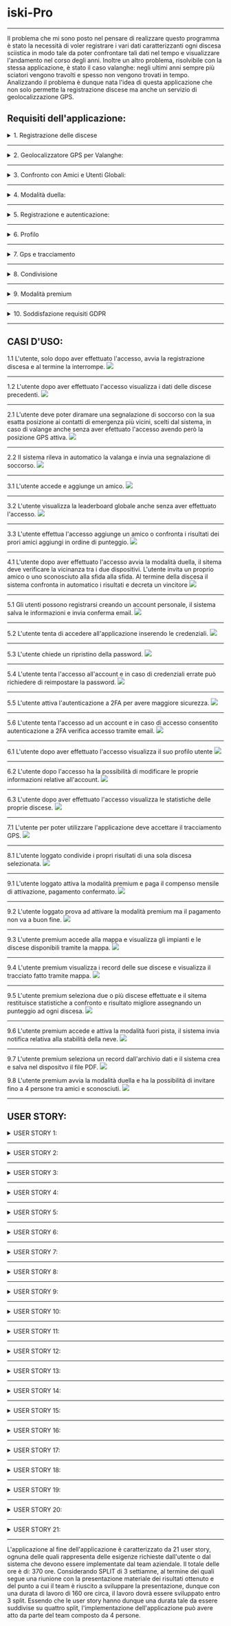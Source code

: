 # iski-Pro

--------

Il problema che mi sono posto nel pensare di realizzare questo programma è stato la necessità di voler registrare i vari dati caratterizzanti ogni discesa sciistica in modo tale da poter confrontare tali dati nel tempo e visualizzare l'andamento nel corso degli anni. Inoltre un altro problema, risolvibile con la stessa applicazione, è stato il caso valanghe: negli ultimi anni sempre più sciatori vengono travolti e spesso non vengono trovati in tempo. Analizzando il problema è dunque nata l'idea di questa applicazione che non solo permette la registrazione discese ma anche un servizio di geolocalizzazione GPS.

## **Requisiti dell'applicazione:**

<details>
<summary>  1. Registrazione delle discese </summary>
<p>
  
   * Requisiti funzionali:
     * Utente:
       * L'applicazione deve fornire un'interfaccia utente chiara e intuitiva che consenta agli utenti di avviare e interrompere la registrazione delle discese senza complicazioni.
       * Gli utenti devono poter facilmente accedere alle proprie registrazioni delle discese e visualizzare i dati associati a ciascuna di esse.
     * Sistema:
       * Gli utenti devono poter avviare e interromprere la registrazione delle loro discese in maniera facile e funzionale.
       * L'applicazione dovrà, per ogni discesa, registrare dati come la velocità massima, la velocità media, il tempo e la lunghezza della discesa.
       * I dati delle discese registrate devono essere conservati in modo sicuro e accessibili agli utenti.
     
   * Requisiti non funzionali:
     * Sistema:
       * La registrazione delle discese deve essere precisa e affidabile.
       * Deve essere possibile visualizzare i dati delle discese in un formato leggibile.
      
   * Requisiti di dominio:
     * L'applicazione deve rispettare le leggi e i regolamenti relativi alla raccolta e alla conservazione dei dati personali.
     *  L'applicazione deve essere compatibile con i dispositivi GPS per la registrazione dei dati delle discese.
</p>
</details>

***
<details>
<summary>2. Geolocalizzatore GPS per Valanghe:</summary>
  <p>
    
   * Requisiti funzionali:
     * Utente:
       * Deve permettere agli utenti di poter diramare una segnalazione di soccorso con la loro posizione esatta ai contatti di emergenza più vicini.
       *  L'applicazione deve avere un'interfaccia utente semplice e intuitiva per consentire agli utenti di segnalare una valanga e attivare il geolocalizzatore GPS senza difficoltà.
     * Sistema:
       * L'applicazione deve essere in grado di rilevare automaticamente un evento di valanga e attivare il geolocalizzatore GPS in risposta a questo evento.
              
   * Requisiti non funzionali:
     * Sistema:
       * La geolocalizzazione GPS deve essere accurata per fornire informazioni precise sulla posizione dell'utente.
       * Il ritardo tra la valanga e l'invio delle informazione ai servizi di soccorso deve essere il più breve possibile
       * L'applicazione dovrebbe essere progettata per funzionare anche in condizioni di scarsa connessione o in caso di assenza di segnale.

   * Requisiti di dominio:
     * L'applicazione deve saper utilizzazre mezzi specifici al fine di comprendere cambiamenti molto rapidi di velocità per verificare la presenza di una valanga.
     * La privacy dell'utente deve essere protetta e crittografata.
     * Si devono impedire accessi indesiderati da parte di utenti esterni.
</p>
</details>

***
<details>
<summary>3. Confronto con Amici e Utenti Globali:</summary>
  <p>
    
   * Requisiti funzionali:
     * Utente:
       * Gli utenti devono poter facilmente aggiungere amici attraverso la ricerca di altri utenti tramite il nome utente in app.
       * Gli utenti devono poter confrontare i loro risultati con quelli dei propri amici aggiunti in App.
       * Una leaderbord globale deve mostrare gli utenti con risultati migliori in modo di potersi confrontare.
     * Sistema:
       * Gli utenti devono poter confrontare i propri risultati con quelli dei propri amici.
       * L'applicazione deve fornire una leaderboard globale che mostri gli utenti con i migliori risultati sportivi a livello mondiale.

   * Requisiti non funzionali:
     * Sistema:
       * Il sistema deve essere in grado di gestire un numero crescente di utenti e dei loro specifici risultati

   * Requisiti di dominio:
     * L'app deve rispettare le normative relative la privacy per quanto riguarda la condivisione dei risultati e l'accesso a dati con altri utenti.
     * L'applicazione deve gestire la presenza di utenti provenienti da diverse parti del mondo, considerando le differenze linguistiche.
     * L'applicazione dovrebbe consentire agli utenti di condividere i propri risultati sportivi su piattaforme di social media 
</p>
</details>

***
<details>
<summary>4. Modalità duella:</summary>
  <p>
    
   * Requisiti funzionali:
     * Utente:
       * Gli utenti devono poter attivare la modalità duella quando sono nelle vicinanze di altri utenti che desiderano partecipare a una sfida.
       * L'utente deve aver la possibilità di invitare uno dei propri amici a partecipare ad una sfida.
       * Alla fine della corsa gli utenti devono poter fermare la registrazione della discesa.
     * Sistema:
       * L'app deve permettere agli utenti di avviare la modalità duella solo dopo aver verificato la vicinanza tra i dispositivi.
       * Durante la modalità duella, l'applicazione deve registrare i dati delle discese dei partecipanti, inclusi tempi, velocità e altri dati pertinenti.
       * L'applicazione deve essere in grado di confrontare i risultati delle discese dei partecipanti e determinare un vincitore in base a criteri specifici.

   * Requisiti non funzionali:
     * Sistema:
       * La registrazione delle discese e il confronto dei risultati devono essere altamente precisi per determinare un vincitore in modo corretto ed eguale.
       * La verifica della vicinanza tra i dispositivi deve essere sicura e priva di attacchi esterni.
       * Il confronto dei risultati e la determinazione del vincitore devono avvenire in modo rapido ed efficiente per fornire una risposta quasi istantanea agli utenti alla fine della sfida.
     * Utente:
       * Gli utenti devono ricevere notifiche immediate o avvisi quando un altro utente nelle vicinanze avvia una sfida duella.

   * Requisiti di dominio:
     * L'applicazione deve rispettare le leggi e i regolamenti sulla privacy dei dati degli utenti, in particolare quando si tratta di condivisione di dati tra dispositivi tramite connession o bluetooth.
     * La comunicazione tra dispositivi in modalità duella deve essere protetta da minacce alla sicurezza
</p>
</details>    

***
<details>
<summary>5. Registrazione e autenticazione:</summary>
  <p>
    
   * Requisiti funzionali:
     * Utente:
       * Gli utenti devono avere la possibilità di registrarsi e create un account personale.
       * Gli utenti devono poter accedere all'applicazione inserendo le proprie credenziali.
       * Dare la possibilità di reset-password in caso di dimenticanza.
       * Possibilità di attivare l'autenticazione a due fattori (2FA) in modo da aggiungere una sicurezza in più all'utente.
     * Sistema:
       * Il sistema deve consentire agli utenti di registrarsi creando un account e archiviare in modo sicuro le informazioni di registrazione.
       * Il sistema deve verificare le credenziali dell'utente (email e password) durante il processo di accesso.
       * Il sistema deve consentire agli utenti di reimpostare la propria password in modo sicuro e inviare conferme di reimpostazione via email.

   * Requisiti non funzionali:
     * Sistema:
       * L'applicazione deve garantire tempi di risposta rapidi durante la registrazione e l'autenticazione, evitando ritardi significativi.
       * L'applicazione deve essere accessibile e garantire la registrazione su diverse piattaforme e dispositivi.
     * Utente:
       * Il processo di registrazione e autenticazione deve essere intuitivo e facile da seguire per gli utenti.
       * L'applicazione dovrebbe fornire messaggi chiari e comprensibili agli utenti in caso di errori durante la registrazione o l'autenticazione.

   * Requisiti di dominio:
     * L'applicazione deve rispettare le norme della privacy riguardo l'accesso e la registrazione degli utenti.
     * L'applicazione deve essere in grado di garantire sicurezza dei dati d'accesso e in caso di accesso indesiderato avvertire l'utente tramite email.
     * L'applicazione deve rispettare le norme dell'autenticazione a 2FA.
</p>
</details>    

***
<details>
<summary>6. Profilo</summary>
  <p>
    
   * Requisiti funzionali:
     * Utente:
       * L'utente deve poter visualizzare il proprio profilo e poter modificare i propri dati in base alle proprie esigenze.
       * Ogni utente deve avere un profilo personale che mostri le statistiche e discese in uno storico.
     * Sistema:
       * L'applicazione deve consentire agli utenti di visualizzare il proprio profilo utente, che includerà informazioni come nome, foto profilo, statistiche e storico delle discese.
       * Gli utenti devono poter modificare le informazioni del proprio profilo.
       
   * Requisiti non funzionali:
     * Sistema:
       * L'applicazione deve garantire tempi di risposta rapidi durante l'accesso e la modifica dei dati del profilo.
     * Utente:
       * La visualizzazione e la modifica del profilo devono essere intuitive e facili da utilizzare

   * Requisiti di dominio:
     * L'applicazione deve adottare misure di sicurezza per proteggere i dati contenuti nel profilo dell'utente.
     * L'applicazione deve rispettare le normative della privacy per il trattanto dei dati presenti nel profilo utente.
</p>
 </details>
 
***
<details>
<summary>7. Gps e tracciamento</summary>
  <p>
    
   * Requisiti funzionali:
     * Utente:
       * Gli utenti devono essere in grado di concedere o revocare l'autorizzazione all'applicazione per accedere al sistema GPS del loro dispositivo.
     * Sistema:
       * L'applicazione deve essere in grado di accedere al sistema GPS del dispositivo dell'utente per registrare dati di posizione durante l'attività sportiva.

   * Requisiti non funzionali:
     * Sistema:
       * L'applicazione deve utilizzare il GPS in modo accurato per fornire informazioni precise sulla posizione dell'utente.
     * Utente:
       *  L'applicazione dovrebbe fornire feedback visivo sull'uso del GPS.

   * Requisiti di dominio:
     * L'applicazione deve rispettare le leggi e i regolamenti sulla privacy dei dati degli utenti riguardo all'uso del GPS e del tracciamento della posizione.
</p>
</details>

***
<details>
<summary>8. Condivisione</summary>
  <p>
    
   * Requisiti funzionali:
     * Utente:
       * Gli utenti devono poter selezionare specifici dati o risultati della discesa da condividere.
       * Gli utenti devono avere la possibilità di scegliere il metodo di condivisione desiderato.
       * Gli utenti devono poter selezionare a chi condividere i risultati selezionati.
     * Sistema:
       * L'applicazione deve consentire agli utenti di condividere i risultati di una singola discesa con altre persone o su piattaforme di social media.

   * Requisiti non funzionali:
     * Sistema:
       * L'applicazione deve consetire una condivisione dati in modo velcoe e affidabile.
     * Utente:
       *  La funzione di condivisione deve essere intuitiva e di facile utilizzo per gli utenti.

   * Requisiti di dominio:
     * L'applicazione deve rispettare la privacy dell'utente e richiedere l'autorizzazione dell'utente prima di condividere dati.
</p>
</details>

***
<details>
<summary>9. Modalità premium</summary>
  <p>
    
    9.1 Mappa discesa:
       * Requisiti funzionali:
          * Utente:
            * La mappa deve permettere all'utente di muoversi e di visualizzare gli impianti scsiistici attivi e le piste aperte con relativa difficoltà di discesa.
            * Visualizzazione satellite per osservare la conformazione del territorio, le montagne e le cime intorno a me.
            * Visualizzare discesa effettuata su mappa.
    
       * Requisiti non funzionali:
         * Sistema:
           * Le informazioni sulla posizione delle piste e degli impianti sciistici sulla mappa devono essere accurate e aggiornate per garantire una corretta navigazione.
           * L'applicazione deve avere un collegamento con varie sedi sciistiche in modo da consetire la visualizzazione degli impianti attivi e delle piste aperte.
           *  L'applicazione dovrebbe consentire agli utenti di scaricare porzioni della mappa per un uso offline.
    
       * Requisiti di dominio:
         * L'applicazione deve utilizzare dati derivanti da tecnologie presenti negli impianti.
       
    * 9.2 Confronto discese:
       * Tramite la modalità premium sarà possibile confrontare la discesa effettuata con una precedente in modo tale da avere un confronto reale.
    * 9.3 Modalità fuori pista:
        * Nella modalità premium deve essere presente la possibilità di scegliere la modalità fuori pista in modo da registrare le sciate su neve fresca.
    * 9.4 Report:
       * Nella versione premium sarà possibile creare e stampare (PDF) un report automatico dei record di sciate.
    * 9.5 Modalità duella ampliata:
       * Tramite la versione premium dell'applicazione il numero di contendenti nella modalità duella (PUNTO 4) sarà ampliato da 2 a 4 persone massime.
    * 9.6 Condivisione ampliata:
      * La modalità premium consente la condivisione di più risultati contemporanteamente.
</p>
</details> 

***
<details>
<summary>10. Soddisfazione requisiti GDPR</summary>
  <p>
    
    * L'applicazione deve rispettare le norme europee, il regolamento generale sulla protezione dei dati (GDPR).
  </p>
</details>

  ***

## **CASI D'USO:**

1.1 L'utente, solo dopo aver effettuato l'accesso, avvia la registrazione discesa e al termine la interrompe.
<img src="http://yuml.me/diagram/scruffy/usecase/(note: N. 1.1{bg:beige}), [Utente]-(Accesso Utente), (Accesso Utente)<(Avviare registrazione discesa), (Avviare registrazione discesa)>(Termina registrazione discesa), [Sistema iSki]-(Calcolo dati discesa),[Sistema iSki]-(Salvataggio record)" >

***
1.2 L'utente dopo aver effettuato l'accesso visualizza i dati delle discese precedenti.
<img src="http://yuml.me/diagram/scruffy/usecase/(note: N. 1.2{bg:beige}), [Utente]-(Accesso Utente), (Accesso Utente)<(Visualizza record discese)" >

***
2.1 L'utente deve poter diramare una segnalazione di soccorso con la sua esatta posizione ai contatti di emergenza più vicini, scelti dal sistema, in caso di valange anche senza aver efettuato l'accesso avendo però la posizione GPS attiva.
<img src="http://yuml.me/diagram/scruffy/usecase/(note: N. 2.1{bg:beige}), [Utente non autenticato]-(Invio segnalazione di soccorso), [Utente non autenticato]-(Attivazione GPS), [Utente non autenticato]-(Accesso Utente),  (Invio segnalazione di soccorso)>(Invio posizione GPS), (Invio segnalazione di soccorso)>(Attivazione GPS), (Invio posizione GPS)>(Determinazione posizione GPS), (Invio segnalazione di soccorso)>(Notifica confermo invio)">

***
2.2 Il sistema rileva in automatico la valanga e invia una segnalazione di soccorso.
<img src='http://yuml.me/diagram/scruffy/usecase/(note: N. 2.2{bg:beige}), [Sistema iSki] - (Monitora Sensori), (Monitora Sensori) < (Rileva Valanga), (Rileva Valanga) > (Attiva Geolocalizzatore GPS), (Rileva Valanga) > (Invia Segnalazione), (Invia Segnalazione)<(Fornisce Feedback)'>

***
3.1 L'utente accede e aggiunge un amico. 
<img src='http://yuml.me/diagram/scruffy/usecase/(note: N. 3.1{bg:beige}), [Utente]-(Accesso Utente), (Accesso Utente)<(Aggiungi Amico)'>

***
3.2 L'utente visualizza la leaderboard globale anche senza aver effettuato l'accesso.
<img src='http://yuml.me/diagram/scruffy/usecase/(note: N. 3.2{bg:beige}), [Utente]-(Accesso Utente),  [Utente]-(Visualizza Leaderboard Globale)'>

***
3.3 L'utente effettua l'accesso aggiunge un amico o confronta i risultati dei prori amici aggiungi in ordine di punteggio.
<img src='http://yuml.me/diagram/scruffy/usecase/(note: N. 3.3{bg:beige}), [Utente]-(Accesso Utente), (Accesso Utente)<(Aggiungi Amico), (Accesso Utente)<(Confronta Risultati con Amici), (Confronta Risultati con Amici) > (Mostra Risultati Migliori)'>

***
4.1 L'utente dopo aver effettuato l'accesso avvia la modalità duella, il sitema deve verificare la vicinanza tra i due dispositivi. L'utente invita un proprio amico o uno sconosciuto alla sfida alla sfida. Al termine della discesa il sistema confronta in automatico i risultati e decreta un vincitore
<img src='http://yuml.me/diagram/scruffy/usecase/(note: N. 4.1{bg:beige}), [Utente]- (Accesso Utente), (Accesso Utente) < (Attiva Modalità Duella), (Attiva Modalità Duella) > (Invita Amico a Duella), (Attiva Modalità Duella) > (Invita utente sconosciuto a Duella), [Sistema]-(Confronta Risultati Duella), (Attiva Modalità Duella)>(Ferma Registrazione Discesa Duella), [Sistema]-(Verifica Vicinanza), (Confronta Risultati Duella) > (Determina Vincitore Duella)'>

***
5.1 Gli utenti possono registrarsi creando un account personale, il sistema salva le informazioni e invia conferma email.
<img src='http://yuml.me/diagram/scruffy/usecase/(note: N. 5.1{bg:beige}), [Utente]-(Registrazione), [Sistema]-(Salva dati registrazione), [Sistema]-(Invio email conferma registrazione)'>

***
5.2 L'utente tenta di accedere all'applicazione inserendo le credenziali.
<img src='http://yuml.me/diagram/scruffy/usecase/(note: N. 5.2{bg:beige}), [Utente]-(Accesso account), [Sistema]-(Verifica credenziali), (Verifica credenziali)<(Credenziali errate), (Verifica credenziali)<(Accesso consentito)'>

***
5.3 L'utente chiede un ripristino della password. 
<img src='http://yuml.me/diagram/scruffy/usecase/(note: N. 5.3{bg:beige}), [Utente]-(Reset Password), (Reset Password) > (Specifica email di riferimento), [Sistema iSki]-(Invio istruzioni per reimpostare password)'>

***
5.4 L'utente tenta l'accesso all'account e in caso di credenziali errate può richiedere di reimpostare la password.
<img src='http://yuml.me/diagram/scruffy/usecase/(note: N. 5.4{bg:beige}), [Utente]-(Accesso account), [Utente] - (Reset Password), (Reset Password) > (Specifica Email di riferimento), [Sistema]-(Verifica credenziali), (Verifica credenziali)<(Credenziali errate), (Verifica credenziali)<(Accesso consentito), [Sistema]-(Invio istruzioni per reimpostare password)'>

***
5.5 L'utente attiva l'autenticazione a 2FA per avere maggiore sicurezza. 
<img src='http://yuml.me/diagram/scruffy/usecase/(note: N. 5.5{bg:beige}), [Utente]-(Accesso Utente),(Accesso Utente)<(Attivazione 2FA), [Sistema] - (Invio conferma tramite email specificata)'>

***
5.6 L'utente tenta l'accesso ad un account e in caso di accesso consentito autenticazione a 2FA verifica accesso tramite email.
<img src='http://yuml.me/diagram/scruffy/usecase/(note: N. 5.6{bg:beige}), [Utente]-(Accesso account), [Utente] - (Reset Password), (Reset Password) > (Specifica Email di riferimento), [Sistema]-(Verifica credenziali), (Verifica credenziali)<(Credenziali errate), (Verifica credenziali)<(Accesso consentito), (Accesso consentito) > (Verifica 2FA tramite email), [Sistema]-(Invio istruzioni per reimpostare password)'>

***
6.1 L'utente dopo aver effettuato l'accesso visualizza il suo profilo utente
<img src='http://yuml.me/diagram/scruffy/usecase/(note: N. 6.1{bg:beige}), [Utente] - (Accesso utente), (Accesso utente) < (Visualizzazione profilo)'>

***
6.2 L'utente dopo l'accesso ha la possibilità di modificare le proprie informazioni relative all'account.
<img src='http://yuml.me/diagram/scruffy/usecase/(note: N. 6.2{bg:beige}), [Utente] - (Accesso utente), (Accesso utente) < (Modifica profilo)'>

***
6.3 L'utente dopo aver effettuato l'accesso visualizza le statistiche delle proprie discese.
<img src="http://yuml.me/diagram/scruffy/usecase/(note: N. 6.3{bg:beige}), [Utente]-(Accesso Utente), (Accesso Utente)<(Visualizza statistiche)" >

***
7.1 L'utente per poter utilizzare l'applicazione deve accettare il tracciamento GPS.
<img src="http://yuml.me/diagram/scruffy/usecase/(note: N. 7.1{bg:beige}), [Utente]-(Autorizzazione GPS), (Autorizzazione GPS) < (Accetta condizione), (Autorizzazione GPS) < (Rifiuta condizione), [Sistema]-(Invio notifica autorizzazione)" >

***
8.1 L'utente loggato condivide i propri risultati di una sola discesa selezionata.
<img src="http://yuml.me/diagram/scruffy/usecase/(note: N. 8.1{bg:beige}), [Utente]-(Accesso utente), (Accesso utente) < (Selezione dati da condividere), (Selezione dati da condividere)>(Selezione piattaforma di condivisione),(Selezione dati da condividere)>(Selezione destinatario), [Sistema]-(Invio notifica condivisione effettuata)" >

***
9.1 L'utente loggato attiva la modalità premium e paga il compenso mensile di attivazione, pagamento confermato.
<img src='http://yuml.me/diagram/scruffy/usecase/(note: N.2{bg:beige}), [Utente] - (Accesso Utente), (Accesso Utente) < (Attiva Modalità Premium), (Attiva Modalità Premium) > (Effettua Pagamento), (Attiva Modalità Premium) > (Aggiungi carta), [Banca] - (Elabora Pagamento), (Elabora Pagamento) > (Invio risultato conferma), [Sistema] - (Attivazione modalità premium)'>

***
9.2 L'utente loggato prova ad attivare la modalità premium ma il pagamento non va a buon fine.
 <img src='http://yuml.me/diagram/scruffy/usecase/(note: N.2{bg:beige}), [Utente] - (Accesso Utente), (Accesso Utente) < (Attiva Modalità Premium), (Attiva Modalità Premium) > (Effettua Pagamento), (Attiva Modalità Premium) > (Aggiungi carta), [Banca] - (Elabora Pagamento), (Elabora Pagamento) > (Errore nel pagamento), [Sistema] - (Invio notifica pagamento non effettuato)'> 

***
9.3 L'utente premium accede alla mappa e visualizza gli impianti e le discese disponibili tramite la mappa.
 <img src='http://yuml.me/diagram/scruffy/usecase/(note: N. 9.3{bg:beige}), [Utente Premium]^[Utente],[Utente Premium]-(Visualizza Mappa), (Visualizza Mappa) < (Visualizza Piste Sciistiche aperte), (Visualizza Mappa) < (Visualizza Impianti sciistici attivi), [Centralina impianto] - (Invio informazioni impianti e discese aperte e attive)'>

 ***
 9.4 L'utente premium visualizza i record delle sue discese e visualizza il tracciato fatto tramite mappa.
<img src='http://yuml.me/diagram/scruffy/usecase/(note: N. 9.4{bg:beige}), [Utente Premium]-(Visualizza record discese), [Utente Premium]^[Utente], (Visualizza record discese)>(Tracciato mappa della discesa), [Sistema iSki]-(Realizza tracciato discesa)'>

***
9.5 L'utente premium seleziona due o più discese effettuate e il sitema restituisce statistiche a confronto e risultato migliore assegnando un punteggio ad ogni discesa.
<img src='http://yuml.me/diagram/scruffy/usecase/(note: N. 9.5{bg:beige}), [Utente Premium]-(Visualizza record discese), [Utente Premium]^[Utente], (Visualizza record discese)>(Selezione 2+ record), [Sistema iSki]-(Confronto record selezionati), (Confronto record selezionati)>(Restituzione discesa migliore), (Confronto record selezionati)>(Calcolo statistiche discese)'>

***
9.6 L'utente premium accede e attiva la modalità fuori pista, il sistema invia notifica relativa alla stabilità della neve.
<img src='http://yuml.me/diagram/scruffy/usecase/(note: N. 9.6{bg:beige}), [Utente Premium]-(Attiva modalità fuori pista), [Utente Premium]^[Utente], (Attiva modalità fuori pista) > (Disattiva modalità fuori pista), [Sistema iSki]-(Invio notifica qualità neve), (Invio notifica qualità neve) < (Notifica di pericolo per neve instabile), [Centralina impianto sciistico]-(Studio del manto nevoso), (Studio del manto nevoso) > (Invio dati al sistema)'>

***
9.7 L'utente premium seleziona un record dall'archivio dati e il sistema crea e salva nel dispositvo il file PDF.
<img src='http://yuml.me/diagram/scruffy/usecase/(note: N. 9.7{bg:beige}), [Utente Premium]-(Visualizza record discese), [Utente Premium]^[Utente], (Visualizza record discese) > (Selezione record), [Sistema iSki]-(Creazione report), [Sistema iSki]-(Salvataggio report), (Salvataggio report) > (Autorizzazione utente), '>

9.8 L'utente premium avvia la modalità duella e ha la possibilità di invitare fino a 4 persone tra amici e sconosciuti.
<img src='http://yuml.me/diagram/scruffy/usecase/(note: N. 9.8{bg:beige}), [Utente Premium]- (Accesso Utente), [Utente Premium]^[Utente], (Accesso Utente) < (Attiva Modalità Duella), (Attiva Modalità Duella) > (Invita Amici a Duella), (Attiva Modalità Duella) > (Invita utenti sconosciuti a Duella), [Sistema]-(Confronta Risultati Duella), (Attiva Modalità Duella)>(Ferma Registrazione Discesa Duella), [Sistema]-(Verifica Vicinanza), (Confronta Risultati Duella) > (Determina Vincitore Duella)'>

***

## **USER STORY:**

<details>
<summary>USER STORY 1:</summary>
  <p>
    Come utente, voglio avviare e interrompere la registrazione delle discese in modo semplice e intuitivo al fine di registrare i dati e visualizzarli (SLOT: 13 ORE).
      <details>
    <summary>Task 1:</summary>
      <p>
        Implementazione interfaccia di registrazione.    
    </p>
    </details>
    <details>
    <summary>Task 2:</summary>
      <p>
        Gestione avvio e interruzione registrazione.   
    </p>
    </details>
    <details>
    <summary>Task 3:</summary>
      <p>
        Testing interfaccia utente e funzionalità registrazione.     
    </p>
    </details>
  </p>
</details>

***
<details>
<summary>USER STORY 2:</summary>
  <p>
    Come utente, voglio accedere facilmente alle mie registrazioni di discesa e visualizzare i dati associati al fine di vedere i miei progressi (SLOT: 13 ORE).
      <details>
    <summary>Task 1:</summary>
      <p>
        Creazione interfaccia accesso alle registrazioni.     
    </p>
    </details>
    <details>
    <summary>Task 2:</summary>
      <p>
        Implementazione visualizzazione dati associati a ciascuna discesa.    
    </p>
    </details>
    <details>
    <summary>Task 3:</summary>
      <p>
        Testing accesso e visualizzazione dati.    
    </p>
    </details>
  </p>
</details>

***
<details>
<summary>USER STORY 3:</summary>
  <p>
    Come sistema, devo registrare con precisione la velocità massima, la velocità media, il tempo e la lunghezza di ogni discesa (SLOT: 21 ORE).
      <details>
    <summary>Task 1:</summary>
      <p>
        Implementazione raccolta dati durante la discesa.     
    </p>
    </details>
    <details>
    <summary>Task 2:</summary>
      <p>
        Calcolo velocità massima e media, tempo e lunghezza.    
    </p>
    </details>
    <details>
    <summary>Task 3:</summary>
      <p>
        Verifica precisione registrazione.     
    </p>
    </details>
  </p>
</details>

***
<details>
<summary>USER STORY 4:</summary>
  <p>
    Come sistema, devo conservare in modo sicuro i dati delle discese registrate e renderli accessibili agli utenti al fine di visualizzazione (SLOT: 13 ORE).
      <details>
    <summary>Task 1:</summary>
      <p>
        Sviluppo sistema di archiviazione sicura.    
    </p>
    </details>
    <details>
    <summary>Task 2:</summary>
      <p>
        Implementazione accesso dati archiviati agli utenti.   
    </p>
    </details>
    <details>
    <summary>Task 3:</summary>
      <p>
        Testing sicurezza archiviazione e accesso dati.  
    </p>
    </details>
  </p>
</details>

***
<details>
<summary>USER STORY 5:</summary>
  <p>
    Come utente, voglio poter segnalare una valanga e attivare il geolocalizzatore GPS con un'interfaccia semplice al fine di soccorso (SLOT: 21 ORE).
      <details>
    <summary>Task 1:</summary>
      <p>
        Creazione interfaccia segnalazione valanga e attivazione GPS.  
    </p>
    </details>
    <details>
    <summary>Task 2:</summary>
      <p>
        Implementazione funzionalità di attivazione GPS in risposta a una valanga.    
    </p>
    </details>
  </p>
</details>

***
<details>
<summary>USER STORY 6:</summary>
  <p>
    Come sistema, devo rilevare automaticamente un evento di valanga e attivare il geolocalizzatore GPS in risposta al fine di soccorso (SLOT: 34 ORE).
      <details>
    <summary>Task 1:</summary>
      <p>
        Implementazione rilevamento automatico evento valanga.   
    </p>
    </details>
    <details>
    <summary>Task 2:</summary>
      <p>
        Attivazione geolocalizzatore GPS in risposta.   
    </p>
    </details>
    <details>
    <summary>Task 3:</summary>
      <p>
        Verifica tempestività attivazione dopo evento valanga.    
    </p>
    </details>
    <details>
    <summary>Task 4:</summary>
      <p>
        Implementazione invio automatico richiesta di soccorso ai servizi di soccorso alpino.    
    </p>
    </details>
    <details>
    <summary>Task 5:</summary>
      <p>
        Testing invio segnalazione automatica.   
    </p>
    </details>
  </p>
</details>

***
<details>
<summary>USER STORY 7:</summary>
  <p>
    Come sistema, la geolocalizzazione GPS deve essere accurata e rapida nella trasmissione delle informazioni ai servizi di soccorso al fine di soccorso (SLOT: 13 ORE).
      <details>
    <summary>Task 1:</summary>
      <p>
        Implementazione precisione geolocalizzazione GPS.    
    </p>
    </details>
    <details>
    <summary>Task 2:</summary>
      <p>
        Ottimizzazione velocità di trasmissione delle informazioni ai servizi di soccorso.    
    </p>
    </details>
  </p>
</details>

***
<details>
<summary>USER STORY 8:</summary>
  <p>
    Come utente, voglio aggiungere facilmente amici e confrontare i nostri risultati sportivi al fine di competizione o intrattenimento (SLOT: 13 ORE).
      <details>
    <summary>Task 1:</summary>
      <p>
        Creazione interfaccia aggiunta amici.   
    </p>
    </details>
    <details>
    <summary>Task 2:</summary>
      <p>
        Implementazione funzionalità confronto risultati sportivi.    
    </p>
    </details>
    <details>
    <summary>Task 3:</summary>
      <p>
        Testing aggiunta amici e confronto risultati.  
    </p>
    </details>
    <details>
    <summary>Task 4:</summary>
      <p>
        Creazione interfaccia di visualizzazzione amicizie attive nell'applicazione. 
    </p>
    </details>
  </p>
</details>

***
<details>
<summary>USER STORY 9:</summary>
  <p>
    Come sistema, devo gestire un numero crescente di utenti e dei loro risultati al fine di evitare problematiche realitive all'accesso degli utenti (SLOT: 13 ORE).
      <details> 
    <summary>Task 1:</summary>
      <p>
        Sviluppo sistema di gestione utenti e risultati.   
    </p>
    </details>
    <details>
    <summary>Task 2:</summary>
      <p>
        Ottimizzazione delle prestazioni per gestire un grande numero di utenti.    
    </p>
    </details>
  </p>
</details>

***
<details>
<summary>USER STORY 10:</summary>
  <p>
    Come utente, voglio attivare la modalità duella quando sono nelle vicinanze di altri utenti (SLOT: 13 ORE).
      <details>
    <summary>Task 1:</summary>
      <p>
        Creazione interfaccia attivazione modalità duella.    
    </p>
    </details>
    <details>
    <summary>Task 2:</summary>
      <p>
        Implementazione verifica vicinanza tra dispositivi.   
    </p>
    </details>
    <details>
    <summary>Task 3:</summary>
      <p>
        Testing attivazione modalità duella e verifica vicinanza.   
    </p>
    </details>
  </p>
</details>

***
<details>
<summary>USER STORY 11:</summary>
  <p>
    Come sistema, devo verificare la vicinanza tra i dispositivi prima di avviare la modalità duella (SLOT: 21 ORE).
      <details>
    <summary>Task 1:</summary>
      <p>
        Sviluppo sistema di rilevamento vicinanza tra dispositivi.   
    </p>
    </details>
    <details>
    <summary>Task 2:</summary>
      <p>
        Implementazione verifica vicinanza prima dell'avvio modalità duella.  
    </p>
    </details>
    <details>
    <summary>Task 3:</summary>
      <p>
        Implementazione interfaccia per avviare la modalità tra due dispositivi vicini.    
    </p>
    </details>
    <details>
    <summary>Task 4:</summary>
      <p>
        Testing affidabilità rilevamento vicinanza.  
    </p>
    </details>
  </p>
</details>

***
<details>
<summary>USER STORY 12:</summary>
  <p>
    Come sistema, la registrazione delle discese e il confronto dei risultati devono essere altamente precisi al fine di rendere l'esperienza di visualizzazione dell'utente più precisa e facilitata (SLOT: 8 ORE). 
      <details>
    <summary>Task1:</summary>
      <p>
        Ottimizzazione registrazione discese per massima precisione.    
    </p>
    </details>
  </p>
</details>

***
<details>
<summary>USER STORY 13:</summary>
  <p>
    Come utente, voglio registrarmi e accedere in modo sicuro all'applicazione (SLOT: 21 ORE).
      <details>
    <summary>Task 1:</summary>
      <p>
        Implementazione processo di registrazione sicuro.    
    </p>
    </details>
    <details>
    <summary>Task 2:</summary>
      <p>
        Creazione interfaccia di accesso.    
    </p>
    </details>
    <details>
    <summary>Task 3:</summary>
      <p>
        Creazione interfaccia di registrazione.    
    </p>
    </details>
    <details>
    <summary>Task 4:</summary>
      <p>
        Testing sicurezza del processo di registrazione e accesso.    
    </p>
    </details>
  </p>
</details>

***
<details>
<summary>USER STORY 14:</summary>
  <p>
    Come sistema, devo garantire tempi di risposta rapidi durante la registrazione e l'autenticazione (SLOT: 13 ORE).
      <details>
    <summary>Task 1:</summary>
      <p>
        Ottimizzazione del sistema per tempi di risposta rapidi.    
    </p>
    </details>
  </p>
</details>

***
<details>
<summary>USER STORY 15:</summary>
  <p>
    Come utente, voglio visualizzare e modificare facilmente il mio profilo (SLOT: 21 ORE).
      <details>
    <summary>Task 1:</summary>
      <p>
        Creazione interfaccia profilo utente.    
    </p>
    </details>
    <details>
    <summary>Task 2:</summary>
      <p>
        Implementazione funzionalità modifica informazioni del profilo.   
    </p>
    </details>
    <details>
    <summary>Task 3:</summary>
      <p>
        Testing visualizzazione e modifica del profilo utente-    
    </p>
    </details>
  </p>
</details>

***
<details>
<summary>USER STORY 16:</summary>
  <p>
    Come utente premium, voglio utilizzare la mappa discesa per navigare sugli impianti sciistici e visualizzare le piste al fine di avere una visualizzazione grafica degli impieanti e discese aperte (SLOT: 35 ORE).
      <details>
    <summary>Task 1:</summary>
      <p>
        Sviluppo interfaccia mappa discesa per utenti premium.    
    </p>
    </details>
    <details>
    <summary>Task 2:</summary>
      <p>
        Implementazione funzionalità di navigazione sugli impianti sciistici.   
    </p>
    </details>
    <details>
    <summary>Task 3:</summary>
      <p>
        Implementazione funzionalità che riporti le piste aperte.   
    </p>
    </details>
    <details>
    <summary>Task 4:</summary>
      <p>
        Implementazione funzionalità che riporti gli impianti disponibili.   
    </p>
    </details>
    <details>
    <summary>Task 5:</summary>
      <p>
        Testing della mappa discesa e navigazione sugli impianti sciistici.   
    </p>
    </details>
  </p>
</details>

***

<details>
<summary>USER STORY 17:</summary>
  <p>
    Come utente premium, voglio accedere alla modalità fuori pista (SLOT: 21 ORE).
      <details>
    <summary>Task 1:</summary>
      <p>
        Sviluppo interfaccia e funzionalità per l'accesso alla modalità fuori pista per utenti premium.    
    </p>
    </details>
    <details>
    <summary>Task 2:</summary>
      <p>
        Implementazione sistema di registrazione delle sciate fuori pista.   
    </p>
    </details>
    <details>
    <summary>Task 3:</summary>
      <p>
        Sviluppo di sistemi per la misurazione di parametri relativi alla discesa fuori pista.   
    </p>
    </details>
    <details>
    <summary>Task 4:</summary>
      <p>
        Testing della modalità fuori pista.    
    </p>
    </details>
  </p>
</details>

***
<details>
<summary>USER STORY 18:</summary>
  <p>
    Come utente premium, desidero generare report dei miei record di sciate al fine di avere una documentazione pù accurata dei miei risultati (SLOT: 21 ORE).
      <details>
    <summary>Task 1:</summary>
      <p>
        Creazione interfaccia per la generazione di report.    
    </p>
    </details>
    <details>
    <summary>Task2:</summary>
      <p>
        Implementazione sistema di generazione automatica di report.    
    </p>
    </details>
    <details>
    <summary>Task3:</summary>
      <p>
        Testing della generazione automatica dei report.    
    </p>
    </details>
  </p>
</details>

***
<details>
<summary>USER STORY 19:</summary>
  <p>
    Come utente premium, voglio ampliare la modalità duella da 2 a 4 persone al fine di competere con più utenti contemporaneamente (SLOT: 13 ORE).
      <details>
    <summary>Task 1:</summary>
      <p>
        Modifica interfaccia modalità duella per supportare fino a 4 persone.    
    </p>
    </details>
    <details>
    <summary>Task 2:</summary>
      <p>
        Aggiornamento del sistema per gestire la sfida tra 4 persone.    
    </p>
    </details>
    <details>
    <summary>Task 3:</summary>
      <p>
        Testing dell'ampliamento della modalità duella.    
    </p>
    </details>
    <details>
    <summary>Task 4:</summary>
      <p>
        Sviluppo sistema confronto dati a 4 ampliato.  
    </p>
    </details>
  </p>
</details>

***
<details>
<summary>USER STORY 20:</summary>
  <p>
    Come utente premium, voglio condividere più risultati contemporaneamente (SLOT: 8 ORE).
      <details>
    <summary>Task 1:</summary>
      <p>
        Implementazione funzionalità di condivisione multipla per utenti premium.   
    </p>
    </details>
    <details>
    <summary>Task 2:</summary>
      <p>
        Creazione interfaccia per la selezione e condivisione multipla dei risultati.    
    </p>
    </details>
  </p>
</details>

***
<details>
<summary>USER STORY 21:</summary>
  <p>
    Come sistema, devo implementare le misure necessarie per rispettare le norme GDPR in termini di privacy dei dati degli utenti al fine di evitare furti di identità e di infromazioni (SLOT: 21 ORE).
      <details>
    <summary>Task 1:</summary>
      <p>
        Revisione e adeguamento del sistema alle norme GDPR.   
    </p>
    </details>
    <details>
    <summary>Task 2:</summary>
      <p>
        Implementazione di protocolli di sicurezza per la privacy dei dati.    
    </p>
    </details>
  </p>
</details>

***
L'applicazione al fine dell'applicazione è caratterizzato da 21 user story, ognuna delle quali rappresenta delle esigenze richieste dall'utente o dal sistema che devono essere implementate dal team aziendale. Il totale delle ore è di: 370 ore. Considerando SPLIT di 3 settiamne, al termine dei quali segue una riunione con la presentazione materiale dei risultati ottenuto e del punto a cui il team è riuscito a sviluppare la presentazione, dunque con una durata di lavoro di 160 ore circa, il lavoro dovrà essere sviluppato entro 3 split. Essendo che le user story hanno dunque una durata tale da essere suddivise su quattro split, l'implementazione dell'applicazione può avere atto da parte del team composto da 4 persone.


